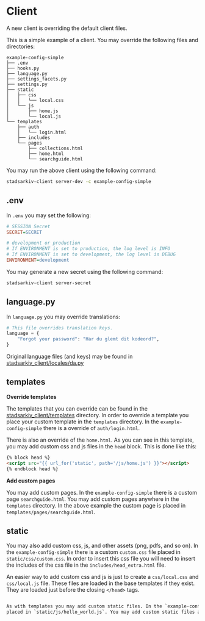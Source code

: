 # Client

A new client is overriding the default client files. 

This is a simple example of a client. You may override the following files and directories:

    example-config-simple
    ├── .env
    ├── hooks.py
    ├── language.py
    ├── settings_facets.py
    ├── settings.py
    ├── static
    │   ├── css
    │   │   └── local.css
    │   └── js
    │       ├── home.js
    │       └── local.js
    └── templates
        ├── auth
        │   └── login.html
        ├── includes
        └── pages
            ├── collections.html
            ├── home.html
            └── searchguide.html

You may run the above client using the following command:

```bash
stadsarkiv-client server-dev -c example-config-simple
```

## .env

In `.env` you may set the following:

```ini
# SESSION Secret
SECRET=SECRET

# development or production
# If ENVIRONMENT is set to production, the log level is INFO
# If ENVIRONMENT is set to development, the log level is DEBUG
ENVIRONMENT=development
```

You may generate a new secret using the following command:

```bash
stadsarkiv-client server-secret
```

## language.py

In `language.py` you may override translations:

```python
# This file overrides translation keys.
language = {
    "Forgot your password": "Har du glemt dit kodeord?",
}
```

Original language files (and keys) may be found in [stadsarkiv_client/locales/da.py](/stadsarkiv_client/locales/da.py)

## templates

**Override templates**

The templates that you can override can be found in the [stadsarkiv_client/templates](/stadsarkiv_client/templates) directory. In order to override a template you place your custom template in the `templates` directory. In the `example-config-simple` there is a override of `auth/login.html`.

There is also an override of the `home.html`. As you can see in this template, you may add custom css and js files in the `head` block. This is done like this: 

```html
{% block head %}
<script src="{{ url_for('static', path='/js/home.js') }}"></script>
{% endblock head %}
```

**Add custom pages**

You may add custom pages. In the `example-config-simple` there is a custom page `searchguide.html`. You may add custom pages anywhere in the `templates` directory. In the above example the custom page is placed in `templates/pages/searchguide.html`.

## static

You may also add custom css, js, and other assets (png, pdfs, and so on). In the `example-config-simple` there is a custom `custom.css` file placed in `static/css/custom.css`. In order to insert this css file you will need to insert the includes of the css file in the `includes/head_extra.html` file. 

An easier way to add custom css and js is just to create a `css/local.css` and `css/local.js` file. These files are loaded in the base templates if they exist. They are loaded just before the closing `</head>` tags. 

```html

As with templates you may add custom static files. In the `example-config-simple` there is a custom `hello_world.js` file
placed in `static/js/hello_world.js`. You may add custom static files anywhere in the `static` directory. 






